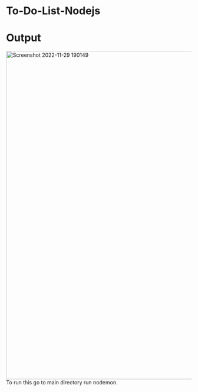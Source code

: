 # To-Do-List-Nodejs
# Output
<img width="888" alt="Screenshot 2022-11-29 190149" src="https://user-images.githubusercontent.com/83641122/204559661-15661c4d-062f-48eb-ad63-21fd540e89bd.png">
To run this go to main directory run nodemon.
